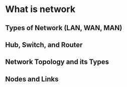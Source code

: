 # What is network

## Types of Network (LAN, WAN, MAN)


## Hub, Switch, and Router

## Network Topology and its Types

## Nodes and Links